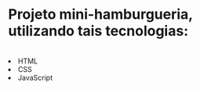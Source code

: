 <h1>Projeto mini-hamburgueria, utilizando tais tecnologias:</h1>
<br>
<li>HTML</li>
<li>CSS</li>
<li>JavaScript</li>
<br>
<a></a>
<br>
<img src="https://github.com/wellitonsansao07/HAMBURGUERIA/blob/main/img/painel%20de%20pre%C3%A7o.png/>
